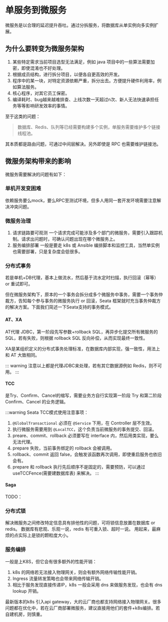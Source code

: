 # 单服务到微服务

微服务是以合理的延迟提升吞吐。通过分拆服务，将数据库从单实例向多实例扩展。

## 为什么要转变为微服务架构
1. 某些特定需求当前项目选型无法满足，例如 java 项目中的一些算法需要加密，即使混淆也不好处理。
2. 根据成员结构，进行拆分项目，以便各自更高效的开发。
3. 程序中的某一块，对特定资源依赖严重，拆分出去。方便提升硬件利用率，例如算法服务。
4. 核心程序，对其它员工保密。
5. 编译耗时、bug越来越难排查、上线次数一天超过n次、新人无法快速承担任务等等影响研发效率的事情。

至于这类的问题：
> 数据库、Redis、队列等已经需要构建多个实例，单服务需要维护多个链接线程池。

其本质都是路由问题，可通过中间层解决。另外即使是 RPC 也需要维护链接池。


## 微服务架构带来的影响
微服务需要解决的问题有如下：
### 单机开发变困难
依赖服务要么mock，要么RPC至测试环境，但多人用同一套开发环境需要注意解决冲突问题。

### 微服务治理
1. 请求链路要可观测
一个请求完成可能涉及多个部门的微服务，需要引入跟踪机制。请求出问题时，可确认问题出现在哪个微服务上。
2. 服务编排部署
一般是要走 k8s 或 Ansible 编排脚本和监控工具，当然单实例也需要部署，只是复杂度会低很多。


### 分布式事务
若是单机+DB代理，基本上做流水，然后基于流水定时扫描，执行回滚（幂等） or 重试即可。

但在微服务架构下，原本的一个事务会拆分成多个微服务中事务，需要一个事务仲裁方，告知每个参与事务的微服务执行 or 回滚，Seata 框架就时充当事务仲裁方的解决方案。下面我们简述一下Seata支持的事务模式。

#### AT、XA
AT代理 JDBC，第一阶段先写参数+rollback SQL，再异步化提交所有微服务的SQL，若有失败，则根据 rollback SQL 反向补偿，从而实现最终一致性。

XA是某组织定义的分布式事务处理标准，在数据库内部实现，强一致性，用法上和 AT 大致相同。

::: warning
注意以上都是代理JDBC来处理，若有其它数据源例如 Redis，则不可用。
:::
#### TCC
是Try、Confirm、Cancel的缩写，需要业务方自行实现第一阶段 Try 和第二阶段 Confirm、Cancel 的业务逻辑。

:::warning
Seata TCC模式使用注意事项：
1. `@GlobalTransactional` 必须在 `@Service` 下用，在 Controller 层不生效。
2. 执行微服务需要用到 `@LocalTCC`，这个负责当前微服务的事务提交、回滚。
3. preare、commit、rollback 必须要写在 interface 内，然后用类实现，要么无法代理。
4. prepare 失败，当前事务绑定的 rollback 会被调用。
5. rollback、commit 返回 false，会触发该函数再次调用，即使重启服务也依旧会有。 
6. prepare 和 rollback 执行先后顺序不是固定的，需要预防，可以通过 useTCCFence(需要建数据库表) 来解决。
:::

#### Saga
TODO：

### 分布式锁
解决微服务之间修改特定信息具有排他性的问题，可将锁信息放置在数据库 or redis。 数据库有悲观、乐观一说，redis 有可重入锁、超时一说。
用起来，最麻烦的点实际上是锁的颗粒度大小。

### 服务编排
一般是上K8S，但它会有很多额外的性能开销：
1. k8s 的网络若无法接入物理网关，则会有额外网络传输性能开销。
2. Ingress 流量转发策略也会带来网络传输开销。 
3. 相比于服务发现直接传递IP，k8s 一般会采用 dns 来做服务发现，也会有 dns lookup 开销。

最新版本的k8s 引入api gateway，大的云厂商也都支持网络接入物理网关。很多问题都在优化中，若在云厂商部署微服务，建议直接用他们的套件+k8s编排。若自建机房，则慎重。